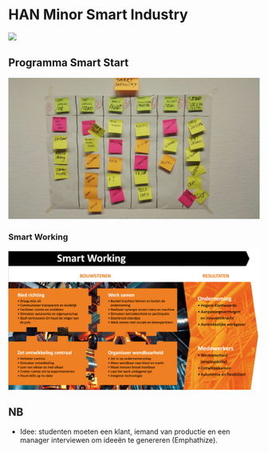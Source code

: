 # HAN Minor Smart Industry

<img src="https://www.fme.nl/sites/default/files/afbeeldingen/Wiel_0.jpg" width="400">

## Programma Smart Start

![](https://github.com/minorsmart/feb2019/blob/master/docs/IMG_20190117_085424.jpg)

### Smart Working

![](https://github.com/minorsmart/feb2019/blob/master/docs/Screenshot%202019-01-16%20at%2015.31.48.png)

## NB

* Idee: studenten moeten een klant, iemand van productie en een manager interviewen om ideeën te genereren (Emphathize).


